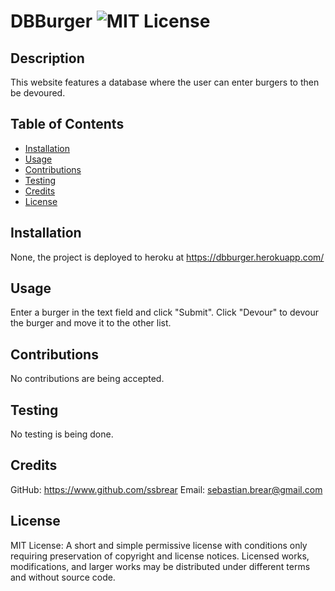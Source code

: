 # DBBurger ![MIT License](https://img.shields.io/badge/License-MIT-Green)

## Description

This website features a database where the user can enter burgers to then be devoured.

## Table of Contents

* [Installation](#installation)
* [Usage](#usage)
* [Contributions](#contributions)
* [Testing](#testing)
* [Credits](#credits)
* [License](#license)

## Installation
None, the project is deployed to heroku at https://dbburger.herokuapp.com/

## Usage
Enter a burger in the text field and click "Submit". Click "Devour" to devour the burger and move it to the other list.

## Contributions
No contributions are being accepted.

## Testing
No testing is being done.

## Credits
GitHub: https://www.github.com/ssbrear
Email: sebastian.brear@gmail.com

## License
MIT License: A short and simple permissive license with conditions only requiring preservation of copyright and license notices. Licensed works, modifications, and larger works may be distributed under different terms and without source code.